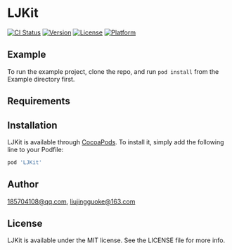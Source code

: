 # LJKit

[![CI Status](https://img.shields.io/travis/185704108@qq.com/LJKit.svg?style=flat)](https://travis-ci.org/185704108@qq.com/LJKit)
[![Version](https://img.shields.io/cocoapods/v/LJKit.svg?style=flat)](https://cocoapods.org/pods/LJKit)
[![License](https://img.shields.io/cocoapods/l/LJKit.svg?style=flat)](https://cocoapods.org/pods/LJKit)
[![Platform](https://img.shields.io/cocoapods/p/LJKit.svg?style=flat)](https://cocoapods.org/pods/LJKit)

## Example

To run the example project, clone the repo, and run `pod install` from the Example directory first.

## Requirements

## Installation

LJKit is available through [CocoaPods](https://cocoapods.org). To install
it, simply add the following line to your Podfile:

```ruby
pod 'LJKit'
```

## Author

185704108@qq.com, liujingguoke@163.com

## License

LJKit is available under the MIT license. See the LICENSE file for more info.
